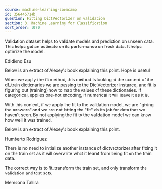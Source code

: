 ```yaml
---
course: machine-learning-zoomcamp
id: 356445714b
question: Fitting DictVectorizer on validation
section: 3. Machine Learning for Classification
sort_order: 1070
---
```


Validation dataset helps to validate models and prediction on unseen data. This helps get an estimate on its performance on fresh data. It helps optimize the model.

Edidiong Esu

Below is an extract of Alexey's book explaining this point. Hope is useful

When we apply the fit method, this method is looking at the content of the df_train dictionaries we are passing to the DictVectorizer instance, and fit is figuring out (training) how to map the values of these dictionaries. If categorical, applies one-hot encoding, if numerical it will leave it as it is.

With this context, if we apply the fit to the validation model, we are "giving the answers" and we are not letting the "fit" do its job for data that we haven't seen. By not applying the fit to the validation model we can know how well it was trained.

Below is an extract of Alexey's book explaining this point.

Humberto Rodriguez

There is no need to initialize another instance of dictvectorizer after fitting it on the train set as it will overwrite what it learnt from being fit on the train data.

The correct way is to fit_transform the train set, and only transform the validation and test sets.

Memoona Tahira

